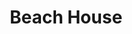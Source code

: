 ---
title: "Beach House"
summary: "Beach House is a dream pop duo from Baltimore, Maryland , formed in 2004. The band consists of French-born Victoria Legrand, who's the niece of and , Baltimore native Alex Scally plus, first appearing in 2017, James Barone on drums. **Beach House :** - lead vocals, keyboards - guitar, bass, keyboards, backing vocals - drums **Touring Musician :** - drums, percussion"
slug: "beach-house"
image: "beach-house.jpg"
apple_music_artist_url: "https://music.apple.com/gb/artist/beach-house/200823564"
wikipedia_url: "https://en.wikipedia.org/wiki/Beach_House"
---